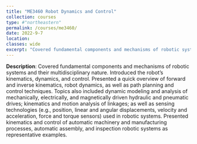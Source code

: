 ```yaml
---
title: "ME3460 Robot Dynamics and Control"
collection: courses
type: #"northeastern"
permalink: /courses/me3460/ 
date: 2022-9-7
location: 
classes: wide
excerpt: "Covered fundamental components and mechanisms of robotic systems and their multidisciplinary nature."
---
```


**Description**: Covered fundamental components and mechanisms of robotic systems and their multidisciplinary nature. Introduced the robot’s kinematics, dynamics, and control. Presented a quick overview of forward and inverse kinematics, robot dynamics, as well as path planning and control techniques. Topics also included dynamic modeling and analysis of mechanically, electrically, and magnetically driven hydraulic and pneumatic drives; kinematics and motion analysis of linkages; as well as sensing technologies (e.g., position, linear and angular displacements, velocity and acceleration, force and torque sensors) used in robotic systems. Presented kinematics and control of automatic machinery and manufacturing processes, automatic assembly, and inspection robotic systems as representative examples.
